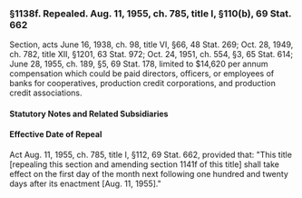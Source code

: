 ### §1138f. Repealed. Aug. 11, 1955, ch. 785, title I, §110(b), 69 Stat. 662 ###

Section, acts June 16, 1938, ch. 98, title VI, §66, 48 Stat. 269; Oct. 28, 1949, ch. 782, title XII, §1201, 63 Stat. 972; Oct. 24, 1951, ch. 554, §3, 65 Stat. 614; June 28, 1955, ch. 189, §5, 69 Stat. 178, limited to $14,620 per annum compensation which could be paid directors, officers, or employees of banks for cooperatives, production credit corporations, and production credit associations.

#### **Statutory Notes and Related Subsidiaries** ####

#### Effective Date of Repeal ####

Act Aug. 11, 1955, ch. 785, title I, §112, 69 Stat. 662, provided that: "This title [repealing this section and amending section 1141f of this title] shall take effect on the first day of the month next following one hundred and twenty days after its enactment [Aug. 11, 1955]."